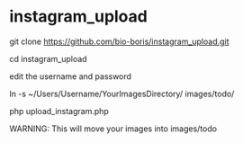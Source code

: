 # instagram_upload

git clone https://github.com/bio-boris/instagram_upload.git

cd instagram_upload

edit the username and password


ln -s ~/Users/Username/YourImagesDirectory/ images/todo/

php upload_instagram.php

WARNING: This will move your images into images/todo
